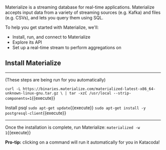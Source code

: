 Materialize is a streaming database for real-time applications. Materialize accepts input data from a variety of streaming sources (e.g. Kafka) and files (e.g. CSVs), and lets you query them using SQL.

To help you get started with Materialize, we'll:

- Install, run, and connect to Materialize
- Explore its API
- Set up a real-time stream to perform aggregations on

## Install Materialize

----

(These steps are being run for you automatically)

`curl -L https://binaries.materialize.com/materialized-latest-x86_64-unknown-linux-gnu.tar.gz \
    | tar -xzC /usr/local --strip-components=1`{{execute}}

Install psql
`sudo apt-get update`{{execute}}
`sudo apt-get install -y postgresql-client`{{execute}}

----

Once the installation is complete, run Materialize:
`materialized -w 1`{{execute}}

**Pro-tip:** clicking on a command will run it automatically for you in Katacoda!

